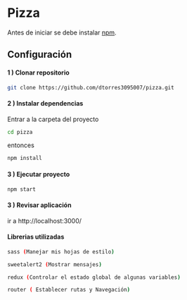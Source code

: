 # Pizza

Antes de iniciar se debe instalar [npm](https://nodejs.org/es/download/).

## Configuración

#### 1 ) Clonar repositorio

```bash
git clone https://github.com/dtorres3095007/pizza.git
```

#### 2 ) Instalar dependencias

Entrar a la carpeta del proyecto

```bash
cd pizza
```
entonces

```bash
npm install
```

#### 3 ) Ejecutar proyecto

```bash
npm start
```
#### 3 ) Revisar aplicación

ir a http://localhost:3000/


#### Librerias utilizadas

```bash
sass (Manejar mis hojas de estilo)
```
```bash
sweetalert2 (Mostrar mensajes)
```
```bash
redux (Controlar el estado global de algunas variables)
```
```bash
router ( Establecer rutas y Navegación)
```



